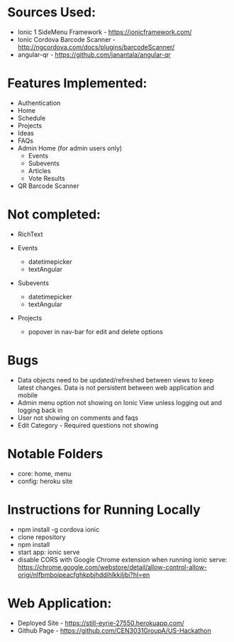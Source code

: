 # Sources Used:
- Ionic 1 SideMenu Framework - https://ionicframework.com/
- Ionic Cordova Barcode Scanner - http://ngcordova.com/docs/plugins/barcodeScanner/
- angular-qr - https://github.com/janantala/angular-qr

# Features Implemented:
- Authentication
- Home
- Schedule
- Projects
- Ideas
- FAQs
- Admin Home (for admin users only)
  - Events
  - Subevents
  - Articles
  - Vote Results
- QR Barcode Scanner

# Not completed:
- RichText

- Events
  - datetimepicker
  - textAngular

- Subevents
  - datetimepicker
  - textAngular

- Projects
  - popover in nav-bar for edit and delete options

# Bugs
- Data objects need to be updated/refreshed between views to keep latest changes. Data is not persistent between web application and mobile
- Admin menu option not showing on Ionic View unless logging out and logging back in
- User not showing on comments and faqs
- Edit Category - Required questions not showing

# Notable Folders
- core: home, menu
- config: heroku site

# Instructions for Running Locally
- npm install -g cordova ionic
- clone repository
- npm install
- start app: ionic serve
- disable CORS with Google Chrome extension when running ionic serve: https://chrome.google.com/webstore/detail/allow-control-allow-origi/nlfbmbojpeacfghkpbjhddihlkkiljbi?hl=en

# Web Application:
- Deployed Site - https://still-eyrie-27550.herokuapp.com/
- Github Page - https://github.com/CEN3031GroupA/US-Hackathon

